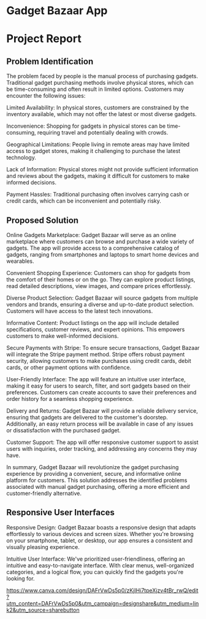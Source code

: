 # Gadget Bazaar App

# Project Report

## Problem Identification

The problem faced by people is the manual process of purchasing gadgets. Traditional gadget purchasing methods involve physical stores, which can be time-consuming and often result in limited options. Customers may encounter the following issues:

Limited Availability: In physical stores, customers are constrained by the inventory available, which may not offer the latest or most diverse gadgets.

Inconvenience: Shopping for gadgets in physical stores can be time-consuming, requiring travel and potentially dealing with crowds.

Geographical Limitations: People living in remote areas may have limited access to gadget stores, making it challenging to purchase the latest technology.

Lack of Information: Physical stores might not provide sufficient information and reviews about the gadgets, making it difficult for customers to make informed decisions.

Payment Hassles: Traditional purchasing often involves carrying cash or credit cards, which can be inconvenient and potentially risky.

## Proposed Solution
Online Gadgets Marketplace: Gadget Bazaar will serve as an online marketplace where customers can browse and purchase a wide variety of gadgets. The app will provide access to a comprehensive catalog of gadgets, ranging from smartphones and laptops to smart home devices and wearables.

Convenient Shopping Experience: Customers can shop for gadgets from the comfort of their homes or on the go. They can explore product listings, read detailed descriptions, view images, and compare prices effortlessly.

Diverse Product Selection: Gadget Bazaar will source gadgets from multiple vendors and brands, ensuring a diverse and up-to-date product selection. Customers will have access to the latest tech innovations.

Informative Content: Product listings on the app will include detailed specifications, customer reviews, and expert opinions. This empowers customers to make well-informed decisions.

Secure Payments with Stripe: To ensure secure transactions, Gadget Bazaar will integrate the Stripe payment method. Stripe offers robust payment security, allowing customers to make purchases using credit cards, debit cards, or other payment options with confidence.

User-Friendly Interface: The app will feature an intuitive user interface, making it easy for users to search, filter, and sort gadgets based on their preferences. Customers can create accounts to save their preferences and order history for a seamless shopping experience.

Delivery and Returns: Gadget Bazaar will provide a reliable delivery service, ensuring that gadgets are delivered to the customer's doorstep. Additionally, an easy return process will be available in case of any issues or dissatisfaction with the purchased gadget.

Customer Support: The app will offer responsive customer support to assist users with inquiries, order tracking, and addressing any concerns they may have.

In summary, Gadget Bazaar will revolutionize the gadget purchasing experience by providing a convenient, secure, and informative online platform for customers. This solution addresses the identified problems associated with manual gadget purchasing, offering a more efficient and customer-friendly alternative.


## Responsive User Interfaces

Responsive Design: Gadget Bazaar boasts a responsive design that adapts effortlessly to various devices and screen sizes. Whether you're browsing on your smartphone, tablet, or desktop, our app ensures a consistent and visually pleasing experience.

Intuitive User Interface: We've prioritized user-friendliness, offering an intuitive and easy-to-navigate interface. With clear menus, well-organized categories, and a logical flow, you can quickly find the gadgets you're looking for.

https://www.canva.com/design/DAFrVwDs5p0/zKjIHi7tpeXjzv4tBr_rwQ/edit?utm_content=DAFrVwDs5p0&utm_campaign=designshare&utm_medium=link2&utm_source=sharebutton



